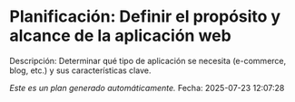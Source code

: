 # Planificación: Definir el propósito y alcance de la aplicación web

Descripción: Determinar qué tipo de aplicación se necesita (e-commerce, blog, etc.) y sus características clave.

*Este es un plan generado automáticamente.*
Fecha: 2025-07-23 12:07:28
